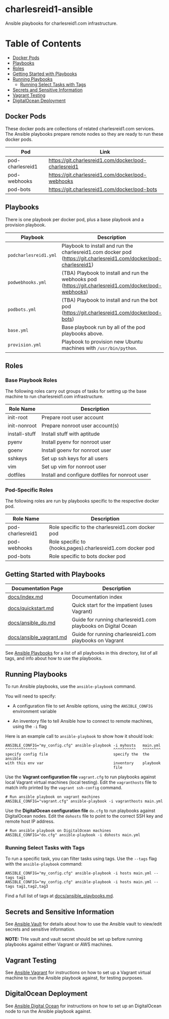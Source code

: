 # charlesreid1-ansible

Ansible playbooks for charlesreid1.com infrastructure.

Table of Contents
=================

* [Docker Pods](#docker-pods)
* [Playbooks](#playbooks)
* [Roles](#roles)
* [Getting Started with Playbooks](#getting-started-with-playbooks)
* [Running Playbooks](#running-playbooks)
  * [Running Select Tasks with Tags](#running-select-tasks-with-tags)
* [Secrets and Sensitive Information](#secrets-and-sensitive-information)
* [Vagrant Testing](#vagrant-testing)
* [DigitalOcean Deployment](#digitalocean-deployment)


## Docker Pods

These docker pods are collections of related charlesreid1.com
services. The Ansible playbooks prepare remote nodes so they
are ready to run these docker pods.

| Pod              | Link                                                   |
|------------------|--------------------------------------------------------|
| pod-charlesreid1 | <https://git.charlesreid1.com/docker/pod-charlesreid1> |
| pod-webhooks     | <https://git.charlesreid1.com/docker/pod-webhooks>     |
| pod-bots         | <https://git.charlesreid1.com/docker/pod-bots>         |

## Playbooks

There is one playbook per docker pod, plus a base playbook
and a provision playbook.

| Playbook               | Description                                                                                                          |
|------------------------|----------------------------------------------------------------------------------------------------------------------|
| `podcharlesreid1.yml`  | Playbook to install and run the charlesreid1.com docker pod (<https://git.charlesreid1.com/docker/pod-charlesreid1>) |
| `podwebhooks.yml`      | (TBA) Playbook to install and run the webhooks pod (<https://git.charlesreid1.com/docker/pod-webhooks>)                    |
| `podbots.yml`          | (TBA) Playbook to install and run the bot pod (<https://git.charlesreid1.com/docker/pod-bots>)                             |
| `base.yml`             | Base playbook run by all of the pod playbooks above.                                                                 |
| `provision.yml`        | Playbook to provision new Ubuntu machines with `/usr/bin/python`.                                                    |


## Roles


### Base Playbook Roles

The following roles carry out groups of tasks for setting up the base machine
to run charlesreid1.com infrastructure.

| Role Name             | Description                                               |
|-----------------------|-----------------------------------------------------------|
| init-root             | Prepare root user account                                 |
| init-nonroot          | Prepare nonroot user account(s)                           |
| install-stuff         | Install stuff with aptitude                               |
| pyenv                 | Install pyenv for nonroot user                            |
| goenv                 | Install goenv for nonroot user                            |
| sshkeys               | Set up ssh keys for all users                             |
| vim                   | Set up vim for nonroot user                               |
| dotfiles              | Install and configure dotfiles for nonroot user           |


### Pod-Specific Roles

The following roles are run by playbooks specific to the
respective docker pod.

| Role Name             | Description                                                  |
|-----------------------|--------------------------------------------------------------|
| pod-charlesreid1      | Role specific to the charlesreid1.com docker pod             |
| pod-webhooks          | Role specific to \{hooks,pages\}.charlesreid1.com docker pod |
| pod-bots              | Role specific to bots docker pod                             |


## Getting Started with Playbooks

| Documentation Page                            | Description                                                     |
|-----------------------------------------------|-----------------------------------------------------------------|
| [docs/index.md](index.md)                     | Documentation index                                             |
| [docs/quickstart.md](quickstart.md)           | Quick start for the impatient (uses Vagrant)                    |
| [docs/ansible_do.md](ansible_do.md)           | Guide for running charlesreid1.com playbooks on Digital Ocean   |
| [docs/ansible_vagrant.md](ansible_vagrant.md) | Guide for running charlesreid1.com playbooks on Vagrant         |

See [Ansible Playbooks](ansible_playbooks.md) for a list of all
playbooks in this directory, list of all tags,
and info about how to use the playbooks.


## Running Playbooks

To run Ansible playbooks, use the `ansible-playbook` command.

You will need to specify:

* A configuration file to set Ansible options, using the
  `ANSIBLE_CONFIG` environment variable

* An inventory file to tell Ansible how to connect to
  remote machines, using the `-i` flag 

Here is an example call to `ansible-playbook`
to show how it should look:

```plain
ANSIBLE_CONFIG="my_config.cfg" ansible-playbook -i myhosts   main.yml
^^^^^^^^^^^^^^                                  ^^^^^^^^^^   ^^^^^^^^
specify config file                             specify the  the ansible
with this env var                               inventory    playbook
                                                file
```

Use the **Vagrant configuration file** `vagrant.cfg` to run 
playbooks against local Vagrant virtual machines (local testing).
Edit the `vagranthosts` file to match info printed by the
`vagrant ssh-config` command.

```plain
# Run ansible playbook on vagrant machines
ANSIBLE_CONFIG="vagrant.cfg" ansible-playbook -i vagranthosts main.yml
```

Use the **DigitalOcean configuration file** `do.cfg` to run
playbooks against DigitalOcean nodes. Edit the `dohosts` file to point
to the correct SSH key and remote host IP address.

```plain
# Run ansible playbook on DigitalOcean machines
ANSIBLE_CONFIG="do.cfg" ansible-playbook -i dohosts main.yml
```

### Running Select Tasks with Tags

To run a specific task, you can filter tasks using tags.
Use the `--tags` flag with the `ansible-playbook` command:

```plain
ANSIBLE_CONFIG="my_config.cfg" ansible-playbook -i hosts main.yml --tags tag1
ANSIBLE_CONFIG="my_config.cfg" ansible-playbook -i hosts main.yml --tags tag1,tag2,tag3
```

Find a full list of tags at [docs/ansible_playbooks.md](ansible_playbooks.md).


## Secrets and Sensitive Information

See [Ansible Vault](ansible_vault.md) for details about how to use
the Ansible vault to view/edit secrets and sensitive information.

**NOTE:** THe vault and vault secret should be set up before 
running playbooks against either Vagrant or AWS machines.


## Vagrant Testing

See [Ansible Vagrant](ansible_vagrant.md) for instructions on how to set up
a Vagrant virtual machine to run the Ansible playbook
against, for testing purposes.


## DigitalOcean Deployment

See [Ansible Digital Ocean](ansible_do.md) for instructions on how to set up an DigitalOcean
node to run the Ansible playbook against.

